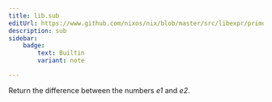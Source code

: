 ```yaml
---
title: lib.sub
editUrl: https://www.github.com/nixos/nix/blob/master/src/libexpr/primops.cc
description: sub
sidebar:
    badge: 
        text: Builtin
        variant: note

---
```


Return the difference between the numbers *e1* and *e2*.
